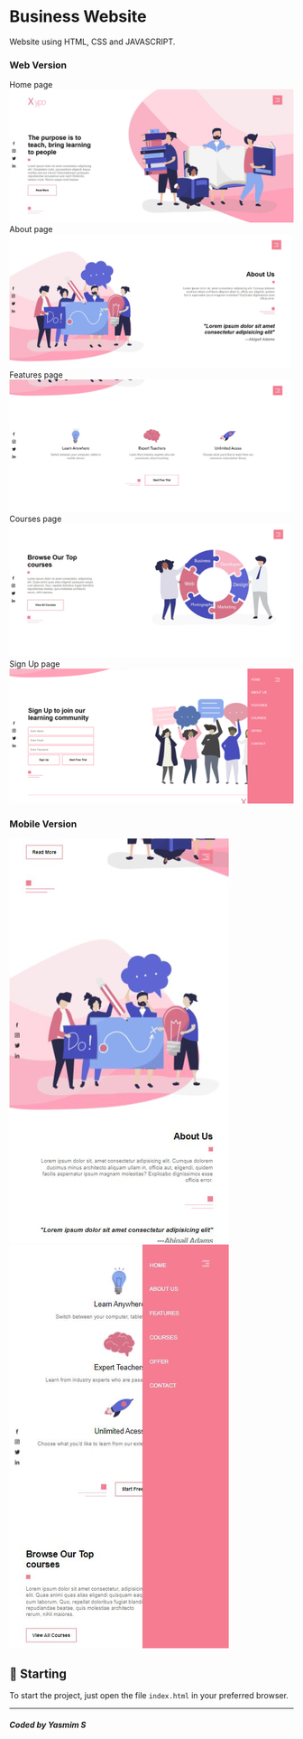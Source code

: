 # Business Website

Website using HTML, CSS and JAVASCRIPT.<br />

### Web Version

Home page<img src="images/homepage.JPG" alt="Home page"/>
About page<img src="images/aboutpage.JPG" alt="About page"/>
Features page<img src="images/featurespage.JPG" alt="Features page"/>
Courses page<img src="images/coursespage.JPG" alt="Courses page"/>
Sign Up page<img src="images/signuppage.png" alt="Sign Up page"/>

### Mobile Version

<img src="images/mobile1.JPG" alt="mobile"/>     <img src="images/mobile2.JPG" alt="mobile"/>

## 🚀 Starting

To start the project, just open the file `index.html` in your preferred browser.

---
##### Coded by Yasmim S
